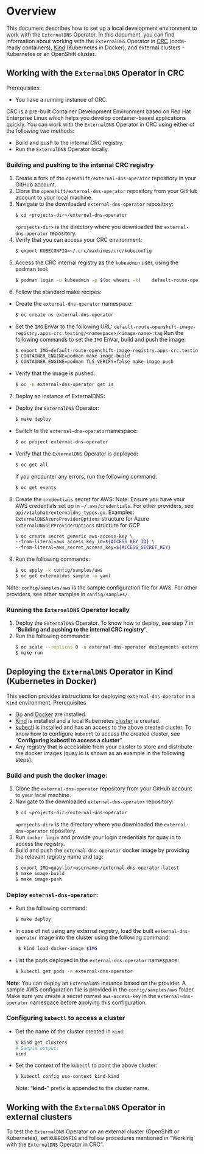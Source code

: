 # Overview

This document describes how to set up a local development environment to work with the `ExternalDNS` Operator.
In this document, you can find information about working with the `ExternalDNS` Operator in [CRC](https://developers.redhat.com/products/cdk/overview) (code-ready containers), [Kind](https://kind.sigs.k8s.io/docs/user/quick-start/) (Kubernetes in Docker), and external clusters - Kubernetes or an OpenShift cluster.
## Working with the `ExternalDNS` Operator in CRC
Prerequisites:
- You have a running instance of CRC.

CRC is a pre-built Container Development Environment based on Red Hat Enterprise Linux which helps you develop container-based applications quickly. You can work with the `ExternalDNS` Operator in CRC using either of the following two methods:
- Build and push to the internal CRC registry.
- Run the `ExternalDNS` Operator locally.

### Building and pushing to the internal CRC registry
1. Create a fork of the `openshift/external-dns-operator` repository in your GitHub account.
2. Clone the `openshift/external-dns-operator` repository from your GitHub account to your local machine.
3. Navigate to the downloaded `external-dns-operator` repository:
    ``` bash
    $ cd <projects-dir>/external-dns-operator
    ```
    `<projects-dir>` is the directory where you downloaded the  `external-dns-operator` repository.
4. Verify that you can access your CRC environment:
    ```bash
    $ export KUBECONFIG=~/.crc/machines/crc/kubeconfig
    ```
5. Access the CRC internal registry as the `kubeadmin` user, using the podman tool:
    ```bash
    $ podman login -u kubeadmin -p $(oc whoami -t)    default-route-openshift-image-registry.apps-crc.testing --tls-verify=false
    ```
6. Follow the standard make recipes:
- Create the `external-dns-operator` namespace:
    ```bash
    $ oc create ns external-dns-operator
    ```
- Set the `IMG` EnVar to the following URL:
`default-route-openshift-image-registry.apps-crc.testing/<namespace>/<image-name>:tag`
    Run the following commands to set the `IMG` EnVar, build and push the image:
    ```bash
    $ export IMG=default-route-openshift-image-registry.apps-crc.testing/external-dns-operator/external-dns-operator:dev
    $ CONTAINER_ENGINE=podman make image-build
    $ CONTAINER_ENGINE=podman TLS_VERIFY=false make image-push
    ```
- Verify that the image is pushed:
    ```bash
    $ oc -n external-dns-operator get is
    ```
7. Deploy an instance of ExternalDNS:
- Deploy the `ExternalDNS` Operator:
    ```bash
    $ make deploy
    ```
- Switch to the `external-dns-operator`namespace:
    ```bash
    $ oc project external-dns-operator
    ```
- Verify that the `ExternalDNS` Operator is deployed:
    ```bash
    $ oc get all
    ```
    If you encounter any errors, run the following command:
    ```bash
    $ oc get events
    ```
8. Create the `credentials` secret for AWS:
Note: Ensure you have your AWS credentials set up in  `~/.aws/credentials`. For other providers, see `api/v1alpha1/externaldns_types.go`.
Examples:
`ExternalDNSAzureProviderOptions` structure for Azure
`ExternalDNSGCPProviderOptions`  structure for GCP
    ```bash
    $ oc create secret generic aws-access-key \
    --from-literal=aws_access_key_id=${ACCESS_KEY_ID} \
    --from-literal=aws_secret_access_key=${ACCESS_SECRET_KEY}
    ```
9.  Run the following commands:
    ```bash
    $ oc apply -k config/samples/aws
    $ oc get externaldns sample -o yaml
    ```
 Note: `config/samples/aws` is the sample configuration file for AWS. For other providers, see other samples in `config/samples/`.


### Running the `ExternalDNS` Operator locally
1. Deploy the `ExternalDNS` Operator. To know how to deploy, see step 7 in “**Building and pushing to the internal CRC registry**”.
2. Run the following commands:
    ```bash
    $ oc scale --replicas 0 -n external-dns-operator deployments external-dns-operator
    $ make run
    ```
## Deploying the `ExternalDNS` Operator in Kind (Kubernetes in Docker)
This section provides instructions for deploying  `external-dns-operator` in a `Kind` environment.
Prerequisites
- [Go](https://golang.org/doc/install#install) and [Docker](https://docs.docker.com/engine/install/) are installed.
- [Kind](https://kind.sigs.k8s.io/docs/user/quick-start/#installation) is installed and a local Kubernetes [cluster](https://kind.sigs.k8s.io/docs/user/quick-start/#creating-a-cluster) is created.
- [kubectl](https://kubernetes.io/docs/tasks/tools/#kubectl) is installed and has an access to the above created cluster. To know how to configure `kubectl` to access the created cluster, see “**Configuring kubectl to access a cluster**”.
- Any registry that is accessible from your cluster to store and distribute the docker images (quay.io is shown as an example in the following steps).

### Build and push the docker image:
1. Clone the `external-dns-operator` repository from your GitHub account to your local machine.
2. Navigate to the downloaded `external-dns-operator` repository:
    ``` bash
    $ cd <projects-dir>/external-dns-operator
    ```
    `<projects-dir>` is the directory where you downloaded the  `external-dns-operator` repository.
3. Run `docker login` and provide your login  credentials for quay.io to access the registry.
4. Build and push the `external-dns-operator` docker image by providing the relevant registry name and tag:
    ```bash
    $ export IMG=quay.io/<username>/external-dns-operator:latest
    $ make image-build
    $ make image-push
    ```
### Deploy `external-dns-operator`:
- Run the following command:
    ```bash
    $ make deploy
    ```
- In case of not using any external registry, load the built `external-dns-operator` image into the cluster using the following command:
   ```bash
    $ kind load docker-image $IMG
    ```
- List the pods deployed in the `external-dns-operator` namespace:
    ```bash
    $ kubectl get pods -n external-dns-operator
    ```
**Note**: You can deploy an `ExternalDNS` instance based on the provider. A sample AWS configuration file is provided in the `config/samples/aws` folder. Make sure you create a secret named `aws-access-key` in the `external-dns-operator` namespace before applying this configuration.

### Configuring `kubectl` to access a cluster
- Get the name of the cluster created in `kind`:
    ```bash
    $ kind get clusters
    # Sample output:
    kind
    ```
- Set the context of the `kubectl` to point the above cluster:
    ```bash
    $ kubectl config use-context kind-kind
    ```
    *Note*: "**kind-**" prefix is appended to the cluster name.

## Working with the `ExternalDNS` Operator in external clusters
To test the `ExternalDNS` Operator on an external cluster (OpenShift or Kubernetes), set `KUBECONFIG` and follow procedures mentioned in “Working with the `ExternalDNS` Operator in CRC”.
